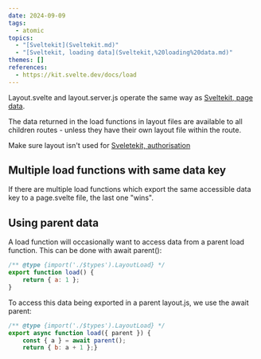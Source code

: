 ```yaml
---  
date: 2024-09-09  
tags:  
  - atomic  
topics:  
  - "[Sveltekit](Sveltekit.md)"  
  - "[Sveltekit, loading data](Sveltekit,%20loading%20data.md)"  
themes: []  
references:  
  - https://kit.svelte.dev/docs/load  
---  
```

Layout.svelte and layout.server.js operate the same way as [Sveltekit, page data](./Sveltekit,%20page%20data.md).  
  
The data returned in the load functions in layout files are available to all children routes - unless they have their own layout file within the route.   
  
Make sure layout isn't used for [Sveletekit, authorisation](./Sveletekit,%20authorisation.md)  
  
## Multiple load functions with same data key  
  
If there are multiple load functions which export the same accessible data key to a page.svelte file, the last one "wins".   
  
## Using parent data  
A load function will occasionally want to access data from a parent load function. This can be done with await parent():  
  
```javascript  
/** @type {import('./$types').LayoutLoad} */  
export function load() {	  
	return { a: 1 };  
}  
```  
  
To access this data being exported in a parent layout.js, we use the await parent:  
  
```javascript  
/** @type {import('./$types').LayoutLoad} */  
export async function load({ parent }) {	  
	const { a } = await parent();  
	return { b: a + 1 };}  
```